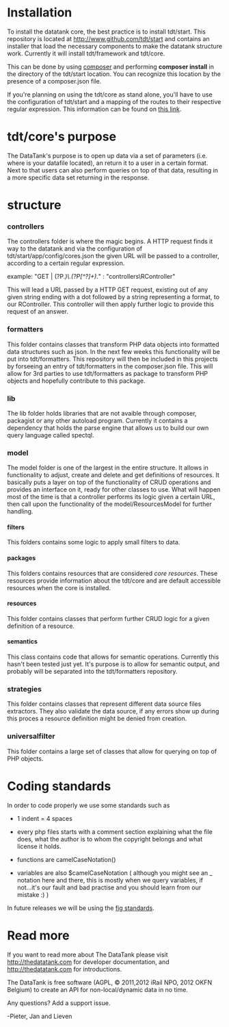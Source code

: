 # Installation

To install the datatank core, the best practice is to install tdt/start. This repository is located at http://www.github.com/tdt/start and contains an installer that load the necessary
components to make the datatank structure work. Currently it will install tdt/framework and tdt/core.

This can be done by using [composer](http://getcomposer.org/) and performing <b>composer install</b> in the directory of the tdt/start location. You can recognize this location
by the presence of a composer.json file.

If you're planning on using the tdt/core as stand alone, you'll have to use the configuration of tdt/start and a mapping of the routes to their respective regular expression. This information 
can be found on [this link](https://github.com/tdt/start/blob/master/app/config/cores.example.json).

# tdt/core's purpose

The DataTank's purpose is to open up data via a set of parameters (i.e. where is your datafile located), an return it to a user in a certain format. Next to that users can also perform 
queries on top of that data, resulting in a more specific data set returning in the response. 

# structure

### controllers

The controllers folder is where the magic begins. A HTTP request finds it way to the datatank and via the configuration of tdt/start/app/config/cores.json the given URL will be passed
to a controller, according to a certain regular expression.

example:
"GET | (?P<packageresourcestring>.*)\\.(?P<format>[^?]+).*" : "controllers\\RController"

This will lead a URL passed by a HTTP GET request, existing out of any given string ending with a dot followed by a string representing a format, to our RController. This controller will then apply further logic to provide
this request of an answer. 

### formatters

This folder contains classes that transform PHP data objects into formatted data structures such as json. In the next few weeks this functionality will be put into tdt/formatters. This repository 
will then be included in this projects by forseeing an entry of tdt/formatters in the composer.json file. This will allow for 3rd parties to use tdt/formatters as package to transform PHP objects
and hopefully contribute to this package.

### lib

The lib folder holds libraries that are not avaible through composer, packagist or any other autoload program. Currently it contains a dependency that holds the parse engine that allows us to build our own query language 
called spectql.

### model

The model folder is one of the largest in the entire structure. It allows in functionality to adjust, create and delete and get definitions of resources. It basically puts a layer on top of 
the functionality of CRUD operations and provides an interface on it, ready for other classes to use. What will happen most of the time is that a controller performs its logic given a certain URL, then call upon 
the functionality of the model/ResourcesModel for further handling.

#### filters

This folders contains some logic to apply small filters to data.

#### packages

This folders contains resources that are considered _core_ _resources_. These resources provide information about the tdt/core and are default accessible resources when the core is installed.

#### resources

This folder contains classes that perform further CRUD logic for a given definition of a resource.

#### semantics

This class contains code that allows for semantic operations. Currently this hasn't been tested just yet. It's purpose is to allow for semantic output, and probably will be separated into the
tdt/formatters repository.

### strategies

This folder contains classes that represent different data source files extractors. They also validate the data source, if any errors show up during this proces a resource definition might be
denied from creation.

### universalfilter

This folder contains a large set of classes that allow for querying on top of PHP objects. 

# Coding standards

In order to code properly we use some standards such as

* 1 indent = 4 spaces

* every php files starts with a comment section explaining what the file does, what the author is
  to whom the copyright belongs and what license it holds.
  
* functions are camelCaseNotation()

* variables are also $camelCaseNotation ( although you might see an _ notation here and there, this is mostly when we query variables, if not...it's our fault and bad practise and you should learn from our mistake :) )

In future releases we will be using the [fig standards](http://www.php-fig.org/).

# Read more

If you want to read more about The DataTank please visit http://thedatatank.com for developer documentation, and http://thedatatank.com for introductions.

The DataTank is free software (AGPL, © 2011,2012 iRail NPO, 2012 OKFN Belgium) to create an API for non-local/dynamic data in no time.

Any questions? Add a support issue.

-Pieter, Jan and Lieven